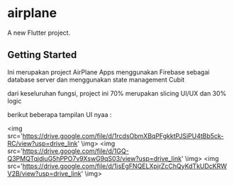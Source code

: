 # airplane

A new Flutter project.

## Getting Started

Ini merupakan project AirPlane Apps 
menggunakan Firebase sebagai database server dan menggunakan state management Cubit

dari keseluruhan fungsi, project ini 70% merupakan slicing UI/UX dan 30% logic

berikut beberapa tampilan UI nyaa :

<img src='https://drive.google.com/file/d/1rcdsObmXBqPFgkktPJSiPU4tBb5ck-RC/view?usp=drive_link' \img>
<img src='https://drive.google.com/file/d/1GQ-Q3PMQTqjdiuG5hPPO7v9XswG9qS03/view?usp=drive_link' \img>
<img src='https://drive.google.com/file/d/1isEgFNQELXpjrZcChQyKdTkUDcKRWV2B/view?usp=drive_link' \img>
